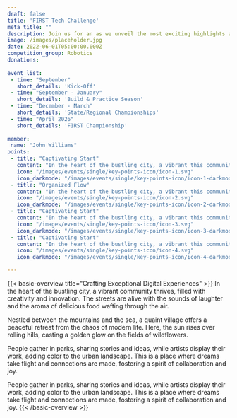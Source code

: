 ```yaml
---
draft: false
title: 'FIRST Tech Challenge'
meta_title: ""
description: Join us for an as we unveil the most exciting highlights at our upcoming designer event.
image: /images/placeholder.jpg
date: 2022-06-01T05:00:00.000Z
competition_group: Robotics
donations:
  
event_list:
 - time: "September"
   short_details: 'Kick-Off'
 - time: "September - January"
   short_details: 'Build & Practice Season'
 - time: "December - March"
   short_details: 'State/Regional Championships'
 - time: "April 2026"
   short_details: 'FIRST Championship'
  
member: 
 name: "John Williams"
points:
 - title: "Captivating Start"
   content: "In the heart of the bustling city, a vibrant this community thrives, filled with creativity."
   icon: "/images/events/single/key-points-icon/icon-1.svg"
   icon_darkmode: "/images/events/single/key-points-icon/icon-1-darkmode.svg"
 - title: "Organized Flow"
   content: "In the heart of the bustling city, a vibrant this community thrives, filled with creativity."
   icon: "/images/events/single/key-points-icon/icon-2.svg"
   icon_darkmode: "/images/events/single/key-points-icon/icon-2-darkmode.svg"
 - title: "Captivating Start"
   content: "In the heart of the bustling city, a vibrant this community thrives, filled with creativity."
   icon: "/images/events/single/key-points-icon/icon-3.svg"
   icon_darkmode: "/images/events/single/key-points-icon/icon-3-darkmode.svg"
 - title: "Captivating Start"
   content: "In the heart of the bustling city, a vibrant this community thrives, filled with creativity."
   icon: "/images/events/single/key-points-icon/icon-4.svg"
   icon_darkmode: "/images/events/single/key-points-icon/icon-4-darkmode.svg"

---
```


{{< basic-overview title="Crafting Exceptional Digital Experiences" >}}
In the heart of the bustling city, a vibrant community thrives,
filled with creativity and innovation. The streets are alive with
the sounds of laughter and the aroma of delicious food wafting
through the air.

Nestled between the mountains and the sea, a quaint village offers
a peaceful retreat from the chaos of modern life. Here, the sun
rises over rolling hills, casting a golden glow on the fields of
wildflowers.

People gather in parks, sharing stories and ideas, while artists
display their work, adding color to the urban landscape. This is a
place where dreams take flight and connections are made, fostering
a spirit of collaboration and joy.

People gather in parks, sharing stories and ideas, while artists
display their work, adding color to the urban landscape. This is a
place where dreams take flight and connections are made, fostering
a spirit of collaboration and joy.
{{< /basic-overview >}}

